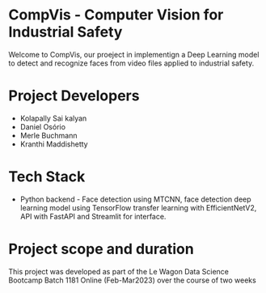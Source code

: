 # CompVis - Computer Vision for Industrial Safety
Welcome to CompVis, our proeject in implementign a Deep Learning model to detect and recognize faces from video files applied to industrial safety.

# Project Developers
- Kolapally Sai kalyan
- Daniel Osório
- Merle Buchmann
- Kranthi Maddishetty

# Tech Stack
- Python backend - Face detection using MTCNN, face detection deep learning model using TensorFlow transfer learning with EfficientNetV2, API with FastAPI and Streamlit for interface.

# Project scope and duration
This project was developed as part of the Le Wagon Data Science Bootcamp Batch 1181 Online (Feb-Mar2023) over the course of two weeks
